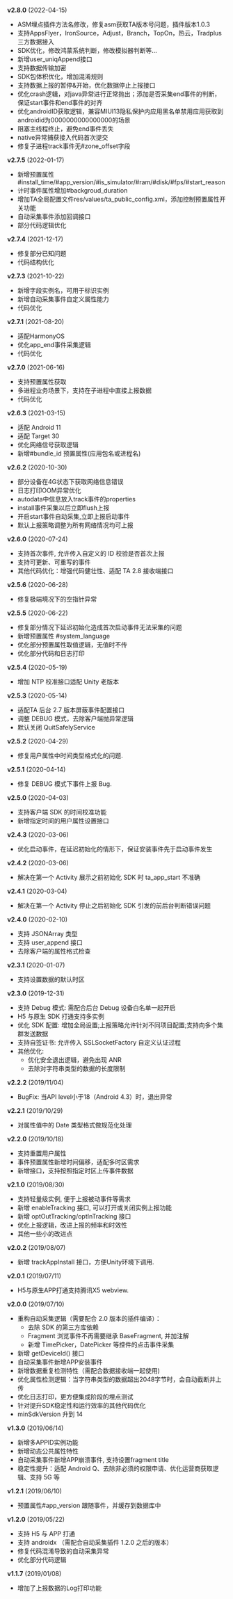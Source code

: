 **v2.8.0** (2022-04-15)
- ASM埋点插件方法名修改，修复asm获取TA版本号问题，插件版本1.0.3
- 支持AppsFlyer，IronSource，Adjust，Branch，TopOn，热云，Tradplus三方数据接入
- SDK优化，修改鸿蒙系统判断，修改模拟器判断等...
- 新增user_uniqAppend接口
- 支持数据传输加密
- SDK包体积优化，增加混淆规则
- 支持数据上报的暂停&开始，优化数据停止上报接口
- 优化crash逻辑，对java异常进行正常抛出；添加是否采集end事件的判断，保证start事件和end事件的对齐
- 优化androidID获取逻辑，兼容MIUI13隐私保护内应用黑名单禁用应用获取到androidid为0000000000000000的场景
- 阻塞主线程终止，避免end事件丢失
- native异常捕获接入代码首次提交
- 修复子进程track事件无#zone_offset字段

**v2.7.5** (2022-01-17)
- 新增预置属性#install_time/#app_version/#is_simulator/#ram/#disk/#fps/#start_reason
- 计时事件属性增加#backgroud_duration
- 增加TA全局配置文件res/values/ta_public_config.xml，添加控制预置属性开关功能
- 自动采集事件添加回调接口
- 部分代码逻辑优化

**v2.7.4** (2021-12-17)
- 修复部分已知问题
- 代码结构优化

**v2.7.3** (2021-10-22)
- 新增字段实例名，可用于标识实例
- 新增自动采集事件自定义属性能力
- 代码优化

**v2.7.1** (2021-08-20)
- 适配HarmonyOS
- 优化app_end事件采集逻辑
- 代码优化

**v2.7.0** (2021-06-16)
- 支持预置属性获取
- 多进程业务场景下，支持在子进程中直接上报数据
- 代码优化

**v2.6.3** (2021-03-15)
- 适配 Android 11
- 适配 Target 30
- 优化网络信号获取逻辑
- 新增#bundle_id 预置属性(应用包名或进程名)

**v2.6.2** (2020-10-30)
- 部分设备在4G状态下获取网络信息错误
- 日志打印OOM异常优化
- autodata中信息放入track事件的properties
- install事件采集以后立即flush上报
- 开启start事件自动采集,立即上报启动事件
- 默认上报策略调整为所有网络情况均可上报

**v2.6.0** (2020-07-24)
- 支持首次事件, 允许传入自定义的 ID 校验是否首次上报
- 支持可更新、可重写的事件
- 其他代码优化：增强代码健壮性、适配 TA 2.8 接收端接口

**v2.5.6** (2020-06-28)
- 修复极端境况下的空指针异常

**v2.5.5** (2020-06-22)
- 修复部分情况下延迟初始化造成首次启动事件无法采集的问题
- 新增预置属性 #system_language
- 优化部分预置属性取值逻辑，无值时不传
- 优化部分代码和日志打印

**v2.5.4** (2020-05-19)
- 增加 NTP 校准接口适配 Unity 老版本

**v2.5.3** (2020-05-14)
- 适配TA 后台 2.7 版本屏蔽事件配置接口
- 调整 DEBUG 模式，去除客户端抛异常逻辑
- 默认关闭 QuitSafelyService

**v2.5.2** (2020-04-29)
- 修复用户属性中时间类型格式化的问题.

**v2.5.1** (2020-04-14)
- 修复 DEBUG 模式下事件上报 Bug.

**v2.5.0** (2020-04-03)
- 支持客户端 SDK 的时间校准功能
- 新增指定时间的用户属性设置接口

**v2.4.3** (2020-03-06)
- 优化启动事件，在延迟初始化的情形下，保证安装事件先于启动事件发生

**v2.4.2** (2020-03-06)
- 解决在第一个 Activity  展示之前初始化 SDK 时 ta_app_start 不准确

**v2.4.1** (2020-03-04)
- 解决在第一个 Activity 停止之后初始化 SDK 引发的前后台判断错误问题

**v2.4.0** (2020-02-10)
- 支持 JSONArray 类型
- 支持 user_append 接口
- 去除客户端的属性格式检查

**v2.3.1** (2020-01-07)
- 支持设置数据的默认时区

**v2.3.0** (2019-12-31)
- 支持 Debug 模式: 需配合后台 Debug 设备白名单一起开启
- H5 与原生 SDK 打通支持多实例
- 优化 SDK 配置: 增加全局设置;上报策略允许针对不同项目配置;支持向多个集群发送数据
- 支持自签证书: 允许传入 SSLSocketFactory 自定义认证过程
- 其他优化:
	- 优化安全退出逻辑，避免出现 ANR
	- 去除对字符串类型的数据的长度限制

**v2.2.2** (2019/11/04)
- BugFix: 当API level小于18（Android 4.3）时，退出异常

**v2.2.1** (2019/10/29)
- 对属性值中的 Date 类型格式做规范化处理

**v2.2.0** (2019/10/18)
- 支持重置用户属性
- 事件预置属性新增时间偏移，适配多时区需求
- 新增接口，支持按照指定时区上传事件数据

**v2.1.0** (2019/08/30)
- 支持轻量级实例, 便于上报被动事件等需求
- 新增 enableTracking 接口, 可以打开或关闭实例上报功能
- 新增 optOutTracking/optInTracking 接口
- 优化上报逻辑，改进上报的频率和时效性
- 其他一些小的改进点

**v2.0.2** (2019/08/07)
-  新增 trackAppInstall 接口，方便Unity环境下调用.

**v2.0.1** (2019/07/11)

- H5与原生APP打通支持腾讯X5 webview.

**v2.0.0** (2019/07/10)

- 重构自动采集逻辑（需要配合 2.0 版本的插件编译）：
	- 去除 SDK 的第三方库依赖
	- Fragment 浏览事件不再需要继承 BaseFragment, 并加注解
	- 新增 TimePicker，DatePicker 等控件的点击事件采集
- 新增 getDeviceId() 接口
- 自动采集事件新增APP安装事件
- 新增数据重复检测特性（需配合数据接收端一起使用)
- 优化属性检测逻辑：当字符串类型的数据超出2048字节时，会自动截断并上传
- 优化日志打印，更方便集成阶段的埋点测试
- 针对提升SDK稳定性和运行效率的其他代码优化
- minSdkVersion 升到 14

**v1.3.0** (2019/06/14)

- 新增多APPID实例功能
- 新增动态公共属性特性
- 自动采集事件新增APP崩溃事件, 支持设置fragment title
- 稳定性提升：适配 Android Q、去除非必须的权限申请、优化运营商获取逻辑、支持 5G 等

**v1.2.1** (2019/06/10)
- 预置属性#app_version 跟随事件，并缓存到数据库中


**v1.2.0** (2019/05/22)

- 支持 H5 与 APP 打通
- 支持 androidx （需配合自动采集插件 1.2.0 之后的版本）
- 修复代码混淆导致的自动采集异常
- 优化部分代码逻辑

**v1.1.7** (2019/01/08)

- 增加了上报数据的Log打印功能

